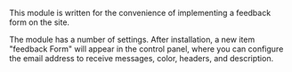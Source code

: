 This module is written for the convenience of implementing a feedback form on the site.

The module has a number of settings. After installation, a new item "feedback Form" will appear in the control panel, where you can configure the email address to receive messages, color, headers, and description.
